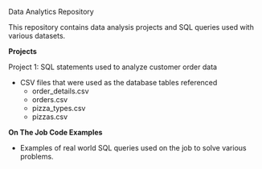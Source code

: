 Data Analytics Repository

This repository contains data analysis projects and SQL queries used with various datasets.

**Projects**

Project 1: SQL statements used to analyze customer order data 
- CSV files that were used as the database tables referenced 
  - order_details.csv
  - orders.csv
  - pizza_types.csv
  - pizzas.csv
 
**On The Job Code Examples**

- Examples of real world SQL queries used on the job to solve various problems.

